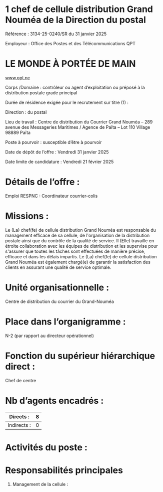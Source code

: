 # 1 chef de cellule distribution Grand Nouméa de la Direction du postal

Référence : 3134-25-0240/SR du 31 janvier 2025

Employeur : Office des Postes et des Télécommunications QPT

# LE MONDE À PORTÉE DE MAIN

www.opt.nc

Corps /Domaine : contrôleur ou agent d’exploitation ou préposé à la distribution postale grade principal

Durée de résidence exigée pour le recrutement sur titre (1) :

Direction : du postal

Lieu de travail : Centre de distribution du Courrier Grand Nouméa – 289 avenue des Messageries Maritimes / Agence de Païta – Lot 110 Village 98889 Païta

Poste à pourvoir : susceptible d’être à pourvoir

Date de dépôt de l’offre : Vendredi 31 janvier 2025

Date limite de candidature : Vendredi 21 février 2025

# Détails de l’offre :

Emploi RESPNC : Coordinateur courrier-colis

# Missions :

Le (La) chef(fe) de cellule distribution Grand Nouméa est responsable du management efficace de sa cellule, de l'organisation de la distribution postale ainsi que du contrôle de la qualité de service. Il (Elle) travaille en étroite collaboration avec les équipes de distribution et les supervise pour s'assurer que toutes les tâches sont effectuées de manière précise, efficace et dans les délais impartis. Le (La) chef(fe) de cellule distribution Grand Nouméa est également chargé(e) de garantir la satisfaction des clients en assurant une qualité de service optimale.

# Unité organisationnelle :

Centre de distribution du courrier du Grand-Nouméa

# Place dans l’organigramme :

N-2 (par rapport au directeur opérationnel)

# Fonction du supérieur hiérarchique direct :

Chef de centre

# Nb d’agents encadrés :

|Directs :|8|
|---|---|
|Indirects :|0|

# Activités du poste :

# Responsabilités principales

1. Management de la cellule :